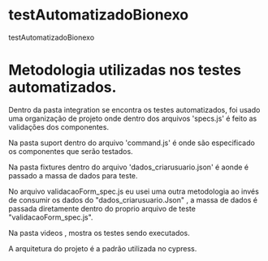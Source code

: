 # testAutomatizadoBionexo
testAutomatizadoBionexo
#   Metodologia utilizadas nos testes automatizados.

Dentro da pasta integration se encontra os testes automatizados, 
foi usado uma organização de projeto onde dentro dos arquivos 'specs.js'
é feito as validações dos componentes.

Na pasta suport dentro do arquivo 'command.js' é onde são especificado
os componentes que serão testados.

Na pasta fixtures dentro do arquivo 'dados_criarusuario.json' é aonde é
passado a massa de dados para teste.

No arquivo validacaoForm_spec.js eu usei uma outra metodologia ao invés 
de consumir os dados do "dados_criarusuario.Json" , a massa de dados é passada diretamente 
dentro do proprio arquivo de teste  "validacaoForm_spec.js".

Na pasta videos , mostra os testes sendo executados.

A arquitetura do projeto é a padrão utilizada no cypress.
